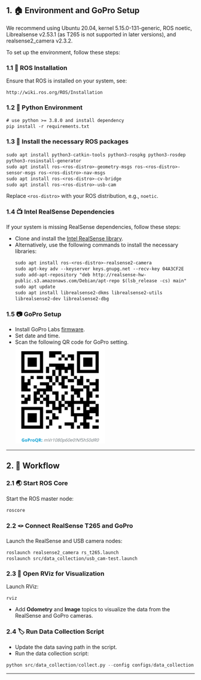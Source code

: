 ## 1. 🏠 Environment and GoPro Setup

We recommend using Ubuntu 20.04, kernel 5.15.0-131-generic, ROS noetic, Librealsense v2.53.1 (as T265 is not supported in later versions), and realsense2_camera v2.3.2.

To set up the environment, follow these steps:

### 1.1 🚀 ROS Installation

Ensure that ROS is installed on your system, see:

    http://wiki.ros.org/ROS/Installation

### 1.2 🔭 Python Environment
    # use python >= 3.8.0 and install dependency
    pip install -r requirements.txt

### 1.3 🛒 Install the necessary ROS packages

    sudo apt install python3-catkin-tools python3-rospkg python3-rosdep python3-rosinstall-generator
    sudo apt install ros-<ros-distro>-geometry-msgs ros-<ros-distro>-sensor-msgs ros-<ros-distro>-nav-msgs
    sudo apt install ros-<ros-distro>-cv-bridge
    sudo apt install ros-<ros-distro>-usb-cam

Replace `<ros-distro>` with your ROS distribution, e.g., `noetic`.

### 1.4 📺 Intel RealSense Dependencies
If your system is missing RealSense dependencies, follow these steps:
- Clone and install the [Intel RealSense library](https://github.com/IntelRealSense/librealsense).
- Alternatively, use the following commands to install the necessary libraries:
  ```
  sudo apt install ros-<ros-distro>-realsense2-camera
  sudo apt-key adv --keyserver keys.gnupg.net --recv-key 04A3CF2E
  sudo add-apt-repository "deb http://realsense-hw-public.s3.amazonaws.com/Debian/apt-repo $(lsb_release -cs) main"
  sudo apt update
  sudo apt install librealsense2-dkms librealsense2-utils librealsense2-dev librealsense2-dbg
  ```

### 1.5 📷 GoPro Setup
* Install GoPro Labs [firmware](https://gopro.github.io/labs/).
* Set date and time.
* Scan the following QR code for GoPro setting.
<br><img width="50%" src="./assets/camera_setting_code.jpg">
---

## 2. 📝 Workflow

### 2.1 🌏 Start ROS Core
Start the ROS master node:

    roscore

### 2.2 🪢 Connect RealSense T265 and GoPro
Launch the RealSense and USB camera nodes:

    roslaunch realsense2_camera rs_t265.launch
    roslaunch src/data_collection/usb_cam-test.launch

### 2.3 🎇 Open RViz for Visualization
Launch RViz:

    rviz

- Add **Odometry** and **Image** topics to visualize the data from the RealSense and GoPro cameras.

### 2.4 🏷️ Run Data Collection Script
- Update the data saving path in the script.
- Run the data collection script:
```python
python src/data_collection/collect.py --config configs/data_collection.json --task your_task_name --num_episodes 10
```
---
